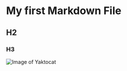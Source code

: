 # My first Markdown File
## H2 
### H3
![Image of Yaktocat](https://octodex.github.com/images/yaktocat.png)
